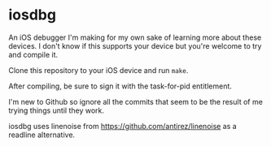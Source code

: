 # iosdbg

An iOS debugger I'm making for my own sake of learning more about these devices. I don't know if this supports your device but you're welcome to try and compile it.

Clone this repository to your iOS device and run `make`.

After compiling, be sure to sign it with the task-for-pid entitlement.

I'm new to Github so ignore all the commits that seem to be the result of me trying things until they work.

iosdbg uses linenoise from https://github.com/antirez/linenoise as a readline alternative.

